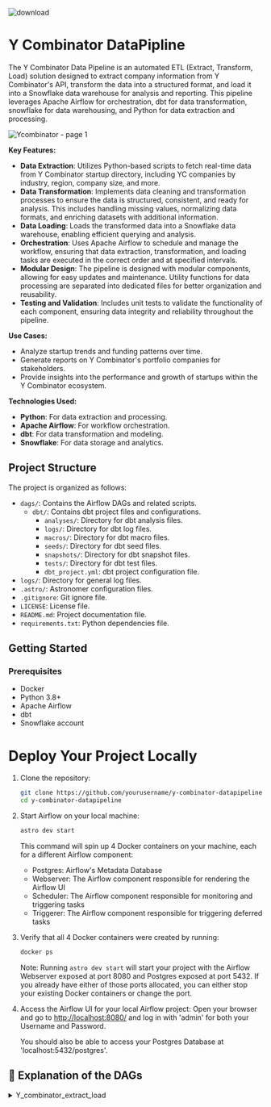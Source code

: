 ![download](https://github.com/user-attachments/assets/a90e21d3-d2a3-45fe-980e-d5e92fd53ee5)

Y Combinator DataPipline
========                                    
The Y Combinator Data Pipeline is an automated ETL (Extract, Transform, Load) solution designed to extract company information from Y Combinator's API, transform the data into a structured format, and load it into a Snowflake data warehouse for analysis and reporting. This pipeline leverages Apache Airflow for orchestration, dbt for data transformation, snowflake for data warehousing, and Python for data extraction and processing.


![Ycombinator - page 1](https://github.com/user-attachments/assets/b7ccb650-f923-43cc-80d2-58bc35be1ebb)

**Key Features:**
- **Data Extraction**: Utilizes Python-based scripts to fetch real-time data from Y Combinator startup directory, including YC companies by industry, region, company size, and more.
- **Data Transformation**: Implements data cleaning and transformation processes to ensure the data is structured, consistent, and ready for analysis. This includes handling missing values, normalizing data formats, and enriching datasets with additional information.
- **Data Loading**: Loads the transformed data into a Snowflake data warehouse, enabling efficient querying and analysis.
- **Orchestration**: Uses Apache Airflow to schedule and manage the workflow, ensuring that data extraction, transformation, and loading tasks are executed in the correct order and at specified intervals.
- **Modular Design**: The pipeline is designed with modular components, allowing for easy updates and maintenance. Utility functions for data processing are separated into dedicated files for better organization and reusability.
- **Testing and Validation**: Includes unit tests to validate the functionality of each component, ensuring data integrity and reliability throughout the pipeline.

**Use Cases:**
- Analyze startup trends and funding patterns over time.
- Generate reports on Y Combinator's portfolio companies for stakeholders.
- Provide insights into the performance and growth of startups within the Y Combinator ecosystem.

**Technologies Used:**
- **Python**: For data extraction and processing.
- **Apache Airflow**: For workflow orchestration.
- **dbt**: For data transformation and modeling.
- **Snowflake**: For data storage and analytics.

## Project Structure

The project is organized as follows:

- `dags/`: Contains the Airflow DAGs and related scripts.
  - `dbt/`: Contains dbt project files and configurations.
    - `analyses/`: Directory for dbt analysis files.
    - `logs/`: Directory for dbt log files.
    - `macros/`: Directory for dbt macro files.
    - `seeds/`: Directory for dbt seed files.
    - `snapshots/`: Directory for dbt snapshot files.
    - `tests/`: Directory for dbt test files.
    - `dbt_project.yml`: dbt project configuration file.
- `logs/`: Directory for general log files.
- `.astro/`: Astronomer configuration files.
- `.gitignore`: Git ignore file.
- `LICENSE`: License file.
- `README.md`: Project documentation file.
- `requirements.txt`: Python dependencies file.

## Getting Started

### Prerequisites

- Docker
- Python 3.8+
- Apache Airflow
- dbt
- Snowflake account

Deploy Your Project Locally
===========================

1. Clone the repository:
   ```sh
   git clone https://github.com/yourusername/y-combinator-datapipeline.git
   cd y-combinator-datapipeline
   ```

2. Start Airflow on your local machine:
   ```sh
   astro dev start
   ```

   This command will spin up 4 Docker containers on your machine, each for a different Airflow component:
   - Postgres: Airflow's Metadata Database
   - Webserver: The Airflow component responsible for rendering the Airflow UI
   - Scheduler: The Airflow component responsible for monitoring and triggering tasks
   - Triggerer: The Airflow component responsible for triggering deferred tasks

3. Verify that all 4 Docker containers were created by running:
   ```sh
   docker ps
   ```

   Note: Running `astro dev start` will start your project with the Airflow Webserver exposed at port 8080 and Postgres exposed at port 5432. If you already have either of those ports allocated, you can either stop your existing Docker containers or change the port.

4. Access the Airflow UI for your local Airflow project:
   Open your browser and go to [http://localhost:8080/](http://localhost:8080/) and log in with 'admin' for both your Username and Password.

   You should also be able to access your Postgres Database at 'localhost:5432/postgres'.

## :mag_right: Explanation of the DAGs

<details>
    <summary> Y_combinator_extract_load </summary>
  
 `dags/pipeline_withdag.py`
=================================
This DAG (Directed Acyclic Graph) is designed to extract data from the Y Combinator website and load it into a Snowflake database. Here's a breakdown of what it does:

1. **Scrape Data**: The `scrape_y_combinator` function uses Selenium and Beautiful Soup to scrape company details from the Y Combinator website.
2. **Load Data to Snowflake**: The `copy_to_snowflake` function takes the scraped data and loads it into a Snowflake database.
3. **DAG Definition**: The DAG is defined to run daily, starting from January 1, 2023. It has two tasks:
   - `Extract_data`: Runs the `run_scraper` function to scrape data.
   - `load_to_snowflake`: Runs the `load_data` function to load the scraped data into Snowflake.

### dbt_dag
 `dags/dbt_models.py`

This DAG is designed to run dbt (data build tool) models on the data loaded into Snowflake. Here's a breakdown:

1. **Profile Configuration**: Configures the connection to Snowflake using user credentials.
2. **DBT DAG Definition**: Defines a dbt DAG that runs daily, starting from September 10, 2023. It uses the profile configuration to connect to Snowflake and execute dbt models.

# Steps to Adapt for Your Use Case

1. **Configure Snowflake Connection**: Ensure you have the necessary environment variables set for your Snowflake connection. You can use a `.env` file to store these variables securely.
 Code Snippet for Snowflake Configuration

Create a `.env` file in your project directory with the following content:
SNOWFLAKE_USER=my_user
SNOWFLAKE_PASSWORD=my_password
SNOWFLAKE_ACCOUNT=my_account
SNOWFLAKE_WAREHOUSE=my_warehouse
SNOWFLAKE_ROLE=my_role
SNOWFLAKE_DATABASE=my_database
SNOWFLAKE_SCHEMA=my_schema


### Loading Environment Variables

In your `dags/pipeline_withdag.py`, ensure you load the environment variables:
from dotenv import load_dotenv
import os

load_dotenv()

# ... existing code ...

def copy_to_snowflake(df):
    import snowflake.connector
    from snowflake.connector.pandas_tools import write_pandas

    connection_details = snowflake.connector.connect(
        user=os.getenv("SNOWFLAKE_USER"),
        password=os.getenv("SNOWFLAKE_PASSWORD"),
        account=os.getenv("SNOWFLAKE_ACCOUNT"),
        warehouse=os.getenv("SNOWFLAKE_WAREHOUSE"),
        role=os.getenv("SNOWFLAKE_ROLE"),
        database=os.getenv("SNOWFLAKE_DATABASE"),
        schema=os.getenv("SNOWFLAKE_SCHEMA")
    )
    # ... existing code ...
</details>







